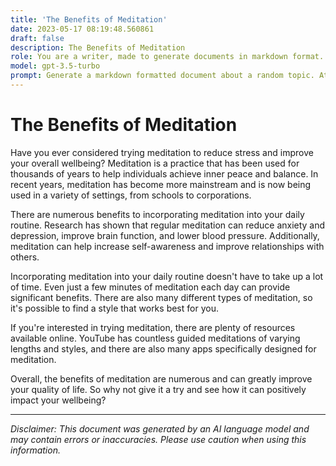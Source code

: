 ```yaml
---
title: 'The Benefits of Meditation'
date: 2023-05-17 08:19:48.560861
draft: false
description: The Benefits of Meditation
role: You are a writer, made to generate documents in markdown format. It is very important that all of the documents you generate are in valid markdown format.
model: gpt-3.5-turbo
prompt: Generate a markdown formatted document about a random topic. At the bottom, include a disclaimer explaining that the document was generated by you. The first line of the document should be the title. Make sure that the entire document is in proper markdown format, using a mix of various tags to make the document visually appealing.
---
```


# The Benefits of Meditation

Have you ever considered trying meditation to reduce stress and improve your overall wellbeing? Meditation is a practice that has been used for thousands of years to help individuals achieve inner peace and balance. In recent years, meditation has become more mainstream and is now being used in a variety of settings, from schools to corporations. 

There are numerous benefits to incorporating meditation into your daily routine. Research has shown that regular meditation can reduce anxiety and depression, improve brain function, and lower blood pressure. Additionally, meditation can help increase self-awareness and improve relationships with others. 

Incorporating meditation into your daily routine doesn't have to take up a lot of time. Even just a few minutes of meditation each day can provide significant benefits. There are also many different types of meditation, so it's possible to find a style that works best for you. 

If you're interested in trying meditation, there are plenty of resources available online. YouTube has countless guided meditations of varying lengths and styles, and there are also many apps specifically designed for meditation. 

Overall, the benefits of meditation are numerous and can greatly improve your quality of life. So why not give it a try and see how it can positively impact your wellbeing?

---

*Disclaimer: This document was generated by an AI language model and may contain errors or inaccuracies. Please use caution when using this information.*